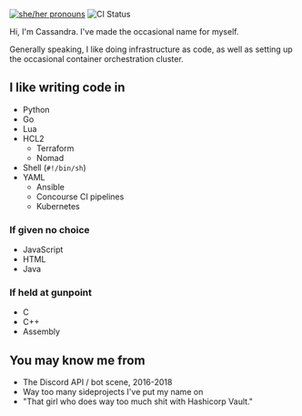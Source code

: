 [![she/her pronouns](https://img.shields.io/badge/pronouns-she%2Fher-ff69b4)](https://pronoun.is/she/her)
![CI Status](https://img.shields.io/github/workflow/status/SapphicCode/SapphicCode/CI)

Hi, I'm Cassandra. I've made the occasional name for myself.

Generally speaking, I like doing infrastructure as code, as well as setting up the occasional container orchestration cluster.

## I like writing code in

- Python
- Go
- Lua
- HCL2
  - Terraform
  - Nomad
- Shell (`#!/bin/sh`)
- YAML
  - Ansible
  - Concourse CI pipelines
  - Kubernetes

### If given no choice

- JavaScript
- HTML
- Java

### If held at gunpoint

- C
- C++
- Assembly

## You may know me from

- The Discord API / bot scene, 2016-2018
- Way too many sideprojects I've put my name on
- "That girl who does way too much shit with Hashicorp Vault."

